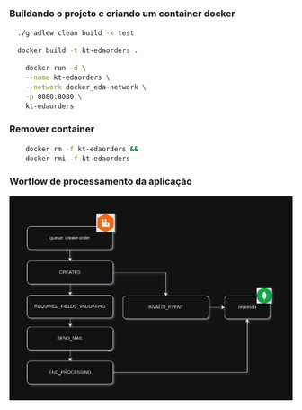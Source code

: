 ### Buildando o projeto e criando um container docker
```bash
  ./gradlew clean build -x test 
```
```bash
  docker build -t kt-edaorders .
```
```bash
    docker run -d \
    --name kt-edaorders \
    --network docker_eda-network \
    -p 8080:8080 \
    kt-edaorders
```
### Remover container
```bash
    docker rm -f kt-edaorders &&
    docker rmi -f kt-edaorders
```
### Worflow de processamento da aplicação
![alt text](.doc/images/processors.png)